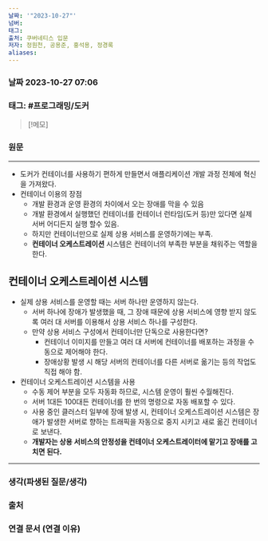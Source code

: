 ```yaml
---
날짜: '"2023-10-27"'
넘버: 
태그: 
출처: 쿠버네티스 입문
저자: 정원천, 공용준, 홍석용, 정경록
aliases:
---
```

### 날짜  2023-10-27 07:06

### 태그: #프로그래밍/도커 

>[!메모]
>

### 원문
---
- 도커가 컨테이너를 사용하기 편하게 만들면서 애플리케이션 개발 과정 전체에 혁신을 가져왔다.
- 컨테이너 이용의 장점
	- 개발 환경과 운영 환경의 차이에서 오는 장애를 막을 수 있음
	- 개발 환경에서 실행했던 컨테이너를 컨테이너 런타임(도커 등)만 있다면 실제 서버 어디든지 실행 할수 있음.
	- 하지만 컨테이너만으로 실제 상용 서비스를 운영하기에는 부족.
	- **컨테이너 오케스트레이션** 시스템은 컨테이너의 부족한 부분을 채워주는 역할을 한다.
## 컨테이너 오케스트레이션 시스템
- 실제 상용 서비스를 운영할 때는 서버 하나만 운영하지 않는다.
	- 서버 하나에 장애가 발생했을 때, 그 장애 때문에 상용 서비스에 영향 받지 않도록 여러 대 서버를 이용해서 상용 서비스 하나를 구성한다.
	- 만약 상용 서비스 구성에서 컨테이너만 단독으로 사용한다면?
		- 컨테이너 이미지를 만들고 여러 대 서버에 컨테이너를 배포하는 과정을 수동으로 제어해야 한다.
		- 장애상황 발생 시 해당 서버의 컨테이너를 다른 서버로 옮기는 등의 작업도 직접 해야 함.
- 컨테이너 오케스트레이션 시스템을 사용
	- 수동 제어 부분을 모두 자동화 하므로, 시스템 운영이 훨씬 수월해진다.
	- 서버 1대든 100대든 컨테이너를 한 번의 명령으로 자동 배포할 수 있다.
	- 사용 중인 클러스터 일부에 장애 발생 시, 컨테이너 오케스트레이션 시스템은 장애가 발생한 서버로 향하는 트래픽을 자동으로 중지 시키고 새로 옮긴 컨테이너로 보낸다.
	- **개발자는 상용 서비스의 안정성을 컨테이너 오케스트레이터에 맡기고 장애를 고치면 된다.**

---
### 생각(파생된 질문/생각)

### 출처

### 연결 문서 (연결 이유)
